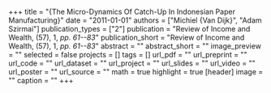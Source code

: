+++
title = "{The Micro-Dynamics Of Catch-Up In Indonesian Paper Manufacturing}"
date = "2011-01-01"
authors = ["Michiel {Van Dijk}", "Adam Szirmai"]
publication_types = ["2"]
publication = "Review of Income and Wealth, (57), 1, _pp. 61--83_"
publication_short = "Review of Income and Wealth, (57), 1, _pp. 61--83_"
abstract = ""
abstract_short = ""
image_preview = ""
selected = false
projects = []
tags = []
url_pdf = ""
url_preprint = ""
url_code = ""
url_dataset = ""
url_project = ""
url_slides = ""
url_video = ""
url_poster = ""
url_source = ""
math = true
highlight = true
[header]
image = ""
caption = ""
+++
